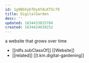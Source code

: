 ```yaml
---
id: 1g9BGVyEfDyAfALKTXc79
title: DigitalGarden
desc: ''
updated: 1634433025784
created: 1634424038252
---
```


a website that grows over time

- [[rdfs.subClassOf]] [[Website]]
- [[related]] [[t.km.digital-gardening]]
